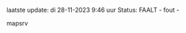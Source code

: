 laatste update: 
di 28-11-2023  9:46   uur 
Status: FAALT - fout - 
<div class="service R">mapsrv</div>